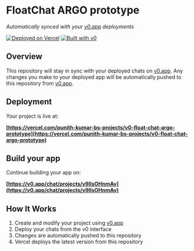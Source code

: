 # FloatChat ARGO prototype

*Automatically synced with your [v0.app](https://v0.app) deployments*

[![Deployed on Vercel](https://img.shields.io/badge/Deployed%20on-Vercel-black?style=for-the-badge&logo=vercel)](https://vercel.com/punith-kumar-bs-projects/v0-float-chat-argo-prototype)
[![Built with v0](https://img.shields.io/badge/Built%20with-v0.app-black?style=for-the-badge)](https://v0.app/chat/projects/v9lIsOHnmAv)

## Overview

This repository will stay in sync with your deployed chats on [v0.app](https://v0.app).
Any changes you make to your deployed app will be automatically pushed to this repository from [v0.app](https://v0.app).

## Deployment

Your project is live at:

**[https://vercel.com/punith-kumar-bs-projects/v0-float-chat-argo-prototype](https://vercel.com/punith-kumar-bs-projects/v0-float-chat-argo-prototype)**

## Build your app

Continue building your app on:

**[https://v0.app/chat/projects/v9lIsOHnmAv](https://v0.app/chat/projects/v9lIsOHnmAv)**

## How It Works

1. Create and modify your project using [v0.app](https://v0.app)
2. Deploy your chats from the v0 interface
3. Changes are automatically pushed to this repository
4. Vercel deploys the latest version from this repository